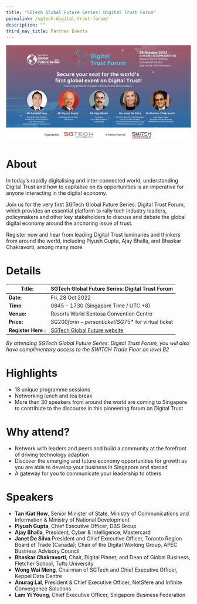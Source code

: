```yaml
---
title: "SGTech Global Future Series: Digital Trust Forum"
permalink: /sgtech-digital-trust-forum/
description: ""
third_nav_title: Partner Events
---
```


![SGTech Future Series: Digital Trust Forum at SWITCH 2022](/images/Digital%20Trust%20Forum%20-%20A%20Partner%20Event%20Of-01.jpg)
# About
In today’s rapidly digitalising and inter-connected world, understanding Digital Trust and how to capitalise on its opportunities is an imperative for anyone interacting in the digital economy. 

Join us for the very first SGTech Global Future Series: Digital Trust Forum, which provides an essential platform to rally tech industry leaders, policymakers and other key stakeholders to discuss and debate the global digital economy around the anchoring issue of trust.

Register now and hear from leading Digital Trust luminaries and thinkers from around the world, including Piyush Gupta, Ajay Bhalla, and Bhaskar Chakravorti, among many more.

# Details

| **Title:** | SGTech Global Future Series: Digital Trust Forum |
| -------- | -------- |
|**Date:** | Fri, 28 Oct 2022 |
| **Time:**    | 0845 - 1730 (Singapore Time / UTC +8) |
|**Venue:** | Resorts World Sentosa Convention Centre |
|**Price:** | SG$200 for in-person ticket / SG$75* for virtual ticket |
|**Register Here :** | [SGTech Global Future website](https://globalfutureseries.com/digitrust/wp/) |

*By attending SGTech Global Future Series: Digital Trust Forum, you will also have complimentary access to the SWITCH Trade Floor on level B2*

# Highlights
* 18 unique programme sessions 
* Networking lunch and tea break
* More than 30 speakers from around the world are coming to Singapore to contribute to the discourse in this pioneering forum on Digital Trust

# Why attend?
* Network with leaders and peers and build a community at the forefront of driving technology adaption
* Discover the emerging and future economy opportunities for growth as you are able to develop your business in Singapore and abroad
* A gateway for you to communicate your leadership to others

# Speakers 
* **Tan Kiat How**, Senior Minister of State, Ministry of Communications and Information & Ministry of National Development 
* **Piyush Gupta**, Chief Executive Officer, DBS Group
* **Ajay Bhalla**, President, Cyber & Intelligence, Mastercard 
* **Janet De Silva** President and Chief Executive Officer, Toronto Region Board of Trade (Canada); Chair of the Digital Working Group, APEC Business Advisory Council 
* **Bhaskar Chakravorti**, Chair, Digital Planet; and Dean of Global Business, Fletcher School, Tufts University
* **Wong Wai Meng**, Chairman of SGTech and Chief Executive Officer, Keppel Data Centre 
* **Anurag Lal**, President & Chief Executive Officer, NetSfere and Infinite Convergence Solutions 
* **Lam Yi Young**, Chief Executive Officer, Singapore Business Federation